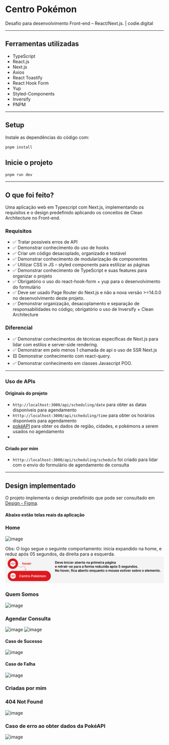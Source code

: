 # Centro Pokémon

Desafio para desenvolvimento Front-end – React/Next.js. | codie.digital

---

## Ferramentas utilizadas

- TypeScript
- React.js
- Next.js
- Axios
- React Toastify
- React Hook Form
- Yup
- Styled-Components
- Inversify
- PNPM

---

## Setup

Instale as dependências do código com:

```shell
pnpm install

```

## Inicie o projeto

```shell
pnpm run dev

```

---

## O que foi feito?

Uma aplicação web em Typescript com Next.js, implementando os requisitos e o design predefinido aplicando os conceitos de Clean Architecture no Front-end.

### Requisitos

- ✅ Tratar possíveis erros de API
- ✅ Demonstrar conhecimento do uso de hooks
- ✅ Criar um código desacoplado, organizado e testável
- ✅ Demonstrar conhecimento de modularização de componentes
- ✅ Utilizar CSS in JS – styled components para estilizar as páginas
- ✅ Demonstrar conhecimento de TypeScript e suas features para organizar o projeto
- ✅ Obrigatório o uso do react-hook-form + yup para o desenvolvimento do formulário
- ✅ Deve ser usado Page Router do Next.js e não a nova versão >=14.0.0 no desenvolvimento deste projeto.
- ✅ Demonstrar organização, desacoplamento e separação de responsabilidades no código; obrigatório o uso de Inversify + Clean Architecture

### Diferencial

- ✅ Demonstrar conhecimentos de técnicas específicas de Next.js para lidar com estilos e server-side rendering.
- ✅ Demonstrar em pelo menos 1 chamada de api o uso de SSR Next.js
- 🟨 Demonstrar conhecimento com react-query.
- ✅ Demonstrar conhecimento em classes Javascript POO.

---

### Uso de APIs

#### Originais do projeto
- `http://localhost:3000/api/scheduling/date` para obter as datas disponíveis para agendamento
- `htttp://localhost:3000/api/scheduling/time` para obter os horários disponíveis para agendamento
- [pokéAPI](https://pokeapi.co/) para obter os dados de região, cidades, e pokémons a serem usados no agendamento
- 
#### Criado por mim
- `htttp://localhost:3000/api/scheduling/schedule` foi criado para lidar com o envio do formulário de agendamento de consulta

---

## Design implementado

O projeto implementa o design predefinido que pode ser consultado em [Design - Figma](https://www.figma.com/file/TxK6YkULMRyMCf6158VYNx/CODIE-TESTE-FRONT-END?type=design&node-id=0-1&mode=design&t=0dzPE2mRNqKfLXIg-0).

#### Abaixo estão telas reais da aplicação

### Home

![image](https://github.com/alexrossoni/centro-pokemon/assets/103969200/af1489f0-dd38-4d9e-bf34-f7911da6d6e6)

Obs: O logo segue o seguinte comportamento: inicia expandido na home, e reduz após 05 segundos, da direita para a esquerda.
![](public/test-sample/logo-behavior.png)

### Quem Somos

![image](https://github.com/alexrossoni/centro-pokemon/assets/103969200/3f69a788-267c-4049-a8a5-9b81022b4155)

### Agendar Consulta

![image](https://github.com/alexrossoni/centro-pokemon/assets/103969200/f0e90d5d-e9ca-4149-b0ed-9f0d08f88396)
![image](https://github.com/alexrossoni/centro-pokemon/assets/103969200/0042c1f5-5cce-4e77-9a74-8d5f1699ce57)

#### Caso de Sucesso

![image](https://github.com/alexrossoni/centro-pokemon/assets/103969200/13245988-0a4e-4af0-a8b4-a28b83a1478e)

#### Caso de Falha

![image](https://github.com/alexrossoni/centro-pokemon/assets/103969200/bf14ceeb-a75d-407c-b610-9c051da9e953)

### Criadas por mim

### 404 Not Found

![image](https://github.com/alexrossoni/centro-pokemon/assets/103969200/8dba36b2-31e3-42c9-ae20-28ff6c17885f)

### Caso de erro ao obter dados da PokéAPI

![image](https://github.com/alexrossoni/centro-pokemon/assets/103969200/0009b157-ebe6-42d3-b47d-3faad59ed2c4)

